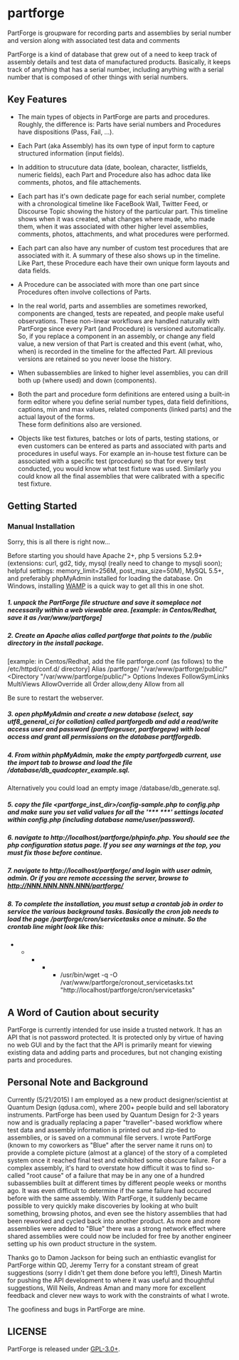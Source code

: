 # partforge
PartForge is groupware for recording parts and assemblies by serial number and version along with associated test data and comments

PartForge is a kind of database that grew out of a need to keep track of assembly details and test data of manufactured products.
Basically, it keeps track of anything that has a serial number, 
including anything with a serial number that is composed of other things with serial numbers. 

## Key Features

* The main types of objects in PartForge are parts and procedures.  Roughly, the difference is: Parts have serial numbers and Procedures 
have dispositions (Pass, Fail, ...).

* Each Part (aka Assembly) has its own type of input form to capture structured information (input fields).  

* In addition to strucuture data (date, boolean, character, listfields, numeric fields), each Part and Procedure also 
has adhoc data like comments, photos, and file attachements.

* Each part has it's own dedicate page for each serial number, complete with a chronological timeline like FaceBook Wall, Twitter Feed, or Discourse Topic showing the 
history of the particular part.  This timeline shows when it was created, what changes
where made, who made them, when it was associated with other higher level assemblies, comments, photos, attachments, and what procedures
were performed.

* Each part can also have any number of custom test procedures that are associated with it.  A summary of these also shows up in the timeline.  
Like Part, these Procedure each have their own unique form layouts and data fields.  

* A Procedure can be associated with more than one part since Procedures often involve collections of Parts.

* In the real world, parts and assemblies are sometimes reworked, components are changed, tests are repeated, and people make useful observations.
These non-linear workflows are handled naturally with PartForge since every Part (and Procedure) is versioned automatically.  So, if you replace
a component in an assembly, or change any field value, a new version of that Part is created and this event (what, who, when) is recorded in the timeline
for the affected Part.  All previous versions are retained so you never loose the history.  

* When subassemblies are linked to higher level assemblies, you can drill both up (where used) and down (components).

* Both the part and procedure form definitions are entered using a built-in form editor where you define serial number types, data field definitions,
captions, min and max values, related components (linked parts) and the actual layout of the forms.  
These form definitions also are versioned.

* Objects like test fixtures, batches or lots of parts, testing stations, or even customers can be entered as parts and associated with 
parts and procedures in useful ways.  For example an in-house test fixture can be associated with a specific test (procedure) so that for every
test conducted, you would know what test fixture was used.  Similarly you could know all the final assemblies that were calibrated with
a specific test fixture.


## Getting Started

### Manual Installation

Sorry, this is all there is right now...

Before starting you should have Apache 2+, php 5 versions 5.2.9+ (extensions: curl, gd2, tidy, mysql (really need to change to mysqli soon); helpful settings: memory_limit=256M, post_max_size=50M), MySQL 5.5+, and preferably phpMyAdmin installed for loading the database.  On Windows, installing [WAMP](http://www.wampserver.com/en/) 
is a quick way to get all this in one shot.  

##### 1. unpack the PartForge file structure and save it someplace not necessarily within a web viewable area.  [example: in Centos/Redhat, save it as /var/www/partforge]

##### 2. Create an Apache alias called partforge that points to the /public directory in the install package.

[example: in Centos/Redhat, add the file partforge.conf (as follows) to the /etc/httpd/conf.d/ directory]
Alias /partforge/ "/var/www/partforge/public/" 
<Directory "/var/www/partforge/public/">
    Options Indexes FollowSymLinks MultiViews
    AllowOverride all
    Order allow,deny
    Allow from all
</Directory>

Be sure to restart the webserver.

##### 3. open phpMyAdmin and create a new database (select, say utf8_general_ci for collation) called partforgedb and add a read/write access user and password (partforgeuser, partforgepw) with local access and grant all permissions on the database partfforgedb. 

##### 4. From within phpMyAdmin, make the empty partforgedb current, use the import tab to browse and load the file /database/db_quadcopter_example.sql.
Alternatively you could load an empty image /database/db_generate.sql.

##### 5. copy the file <partforge_inst_dir>/config-sample.php to config.php and make sure you set valid values for all the '*** <values> ***' settings located within config.php (including database name/user/password).

##### 6. navigate to http://localhost/partforge/phpinfo.php.  You should see the php configuration status page.  If you see any warnings at the top, you must fix those before continue.

##### 7. navigate to http://localhost/partforge/ and login with user admin, admin.  Or if you are remote accessing the server, browse to http://NNN.NNN.NNN.NNN/partforge/

##### 8. To complete the installation, you must setup a crontab job in order to service the various background tasks.  Basically the cron job needs to load the page /partforge/cron/servicetasks once a minute.  So the crontab line might look like this:

* * * * * /usr/bin/wget -q -O /var/www/partforge/cronout_servicetasks.txt "http://localhost/partforge/cron/servicetasks"

## A Word of Caution about security

PartForge is currently intended for use inside a trusted network.  It has an API that is not password protected.  It is protected only by virtue of having no web GUI and by the fact that the API is primarily meant for viewing existing data and adding parts and procedures, but not changing existing parts and procedures.

## Personal Note and Background

Currently (5/21/2015) I am employed as a new product designer/scientist at Quantum Design (qdusa.com), where 200+ people build and sell laboratory instruments.
PartForge has been used by Quantum Design for 2-3 years now and is gradually replacing a paper "traveller"-based workflow where test data and assembly information 
is printed out and zip-tied to assemblies, or is saved on a communal file servers.  I wrote PartForge (known to my coworkers as "Blue" after the server name it runs on)
to provide a complete picture (almost at a glance) of the story of a completed system once it reached final test and exhibited some obscure failure.
For a complex assembly, it's hard to overstate how difficult it was to find so-called "root cause" of a failure that may be in any one of a hundred
subassemblies built at different times by different people weeks or months ago.  It was even difficult to determine if the same failure had
occured before with the same assembly.  With PartForge, it suddenly became possible to very quickly make discoveries by looking at who built something,
browsing photos, and even see the history assemblies that had been reworked and cycled back into another product.
As more and more assemblies were added to "Blue" there was a strong network effect where shared assemblies were could now be included for free by another
engineer setting up his own product structure in the system.

Thanks go to Damon Jackson for being such an enthiastic evanglist for PartForge within QD, Jeremy Terry for a constant stream of great suggestions
(sorry I didn't get them done before you left!), Dinesh Martin for pushing the API development to where it was useful and thoughtful suggestions, Will Neils, Andreas Aman and 
many more for excellent feedback and clever new ways to work with the constraints of what I wrote.  

The goofiness and bugs in PartForge are mine.


## LICENSE

PartForge is released under [GPL-3.0+](http://spdx.org/licenses/GPL-3.0+).
